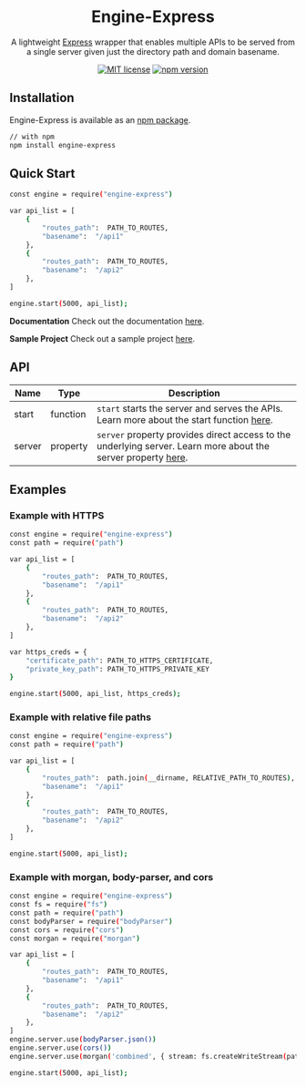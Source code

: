 <h1 align="center">Engine-Express</h1>

<div align="center">

A lightweight [Express](https://expressjs.com/) wrapper that enables multiple APIs to be served from a single server given just the directory path and domain basename.

[![MIT license](https://img.shields.io/badge/license-MIT-blue.svg)](https://github.com/matthewgferrari/engine-express/blob/main/LICENSE)
[![npm version](https://img.shields.io/npm/v/express-engine)](https://www.npmjs.com/package/express-engine)
</div>

## Installation
Engine-Express is available as an [npm package](https://www.npmjs.com/package/engine-express).

```sh
// with npm
npm install engine-express
```
## Quick Start
```sh
const engine = require("engine-express")

var api_list = [
	{
		"routes_path":  PATH_TO_ROUTES,
		"basename":  "/api1"
	},
	{
		"routes_path":  PATH_TO_ROUTES,
		"basename":  "/api2"
	},
]

engine.start(5000, api_list);
```

**Documentation**
Check out the documentation [here](https://github.com/matthewgferrari/engine-express/blob/main/docs).

**Sample Project**
Check out a sample project [here](https://github.com/matthewgferrari/engine-express/blob/main/example).

## API
Name | Type | Description
-----|------|---------
start| function| `start` starts the server and serves the APIs. Learn more about the start function <a href = "/documentation">here</a>.
server| property| `server` property provides direct access to the underlying server. Learn more about the server property <a href = "/documentation">here</a>.

## Examples
### Example with HTTPS
```sh
const engine = require("engine-express")
const path = require("path")

var api_list = [
	{
		"routes_path":  PATH_TO_ROUTES,
		"basename":  "/api1"
	},
	{
		"routes_path":  PATH_TO_ROUTES,
		"basename":  "/api2"
	},
]

var https_creds = {
    "certificate_path": PATH_TO_HTTPS_CERTIFICATE,
    "private_key_path": PATH_TO_HTTPS_PRIVATE_KEY
}

engine.start(5000, api_list, https_creds);
```
### Example with relative file paths
```sh
const engine = require("engine-express")
const path = require("path")

var api_list = [
	{
		"routes_path":  path.join(__dirname, RELATIVE_PATH_TO_ROUTES),
		"basename":  "/api1"
	},
	{
		"routes_path":  PATH_TO_ROUTES,
		"basename":  "/api2"
	},
]

engine.start(5000, api_list);
```
### Example with morgan, body-parser, and cors
```sh
const engine = require("engine-express")
const fs = require("fs")
const path = require("path")
const bodyParser = require("bodyParser")
const cors = require("cors")
const morgan = require("morgan")

var api_list = [
	{
		"routes_path":  PATH_TO_ROUTES,
		"basename":  "/api1"
	},
	{
		"routes_path":  PATH_TO_ROUTES,
		"basename":  "/api2"
	},
]
engine.server.use(bodyParser.json())
engine.server.use(cors())
engine.server.use(morgan('combined', { stream: fs.createWriteStream(path.join(__dirname, '../engine-express.log'), { flags: 'a' }) }))

engine.start(5000, api_list);
```